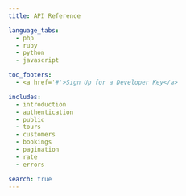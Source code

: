 ```yaml
---
title: API Reference

language_tabs:
  - php
  - ruby
  - python
  - javascript

toc_footers:
  - <a href='#'>Sign Up for a Developer Key</a>

includes:
  - introduction
  - authentication
  - public
  - tours
  - customers
  - bookings
  - pagination
  - rate
  - errors

search: true
---
```

